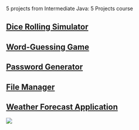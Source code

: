 5 projects from Intermediate Java: 5 Projects course

## [Dice Rolling Simulator](https://github.com/ersu-amine/IntermediateJava-5Projects/tree/master/src/com/aersu/dice)
## [Word-Guessing Game](https://github.com/ersu-amine/IntermediateJava-5Projects/tree/master/src/com/aersu/wordgame)
## [Password Generator](https://github.com/ersu-amine/IntermediateJava-5Projects/tree/master/src/com/aersu/passwords)
## [File Manager](https://github.com/ersu-amine/IntermediateJava-5Projects/tree/master/src/com/aersu/filemanager)
## [Weather Forecast Application](https://github.com/ersu-amine/IntermediateJava-5Projects/tree/master/src/com/aersu/weather)


<img src="https://i.pinimg.com/originals/b9/e7/19/b9e719017084237d1406064dcdd6768a.gif" >
